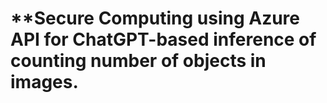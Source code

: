 # **Secure Computing using Azure API for ChatGPT-based inference of counting number of objects in images.

